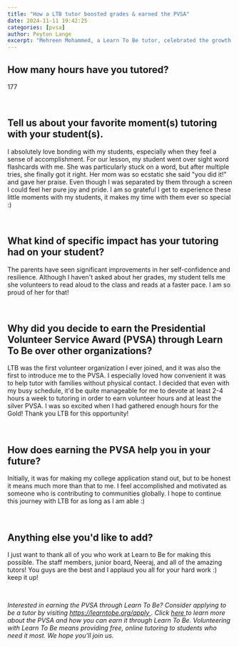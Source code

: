 ```yaml
---
title: "How a LTB tutor boosted grades & earned the PVSA"
date: 2024-11-11 19:42:25
categories: [pvsa]
author: Peyton Lange
excerpt: "Mehreen Mohammed, a Learn To Be tutor, celebrated the growth and achievements of her elementary aged student with a Presidential Volunteer Service Award."
---
```


<h2 id="">
 How many hours have you tutored?
</h2>
<p id="">
 177
</p>
<p id="">
 ‍
</p>
<h2 id="">
 Tell us about your favorite moment(s) tutoring with your student(s).
</h2>
<p id="">
 I absolutely love bonding with my students, especially when they feel a sense of accomplishment. For our lesson, my student went over sight word flashcards with me. She was particularly stuck on a word, but after multiple tries, she finally got it right. Her mom was so ecstatic she said "you did it!" and gave her praise. Even though I was separated by them through a screen I could feel her pure joy and pride. I am so grateful I get to experience these little moments with my students, it makes my time with them ever so special :)
</p>
<p id="">
 ‍
</p>
<h2 id="">
 What kind of specific impact has your tutoring had on your student?
</h2>
<p id="">
 The parents have seen significant improvements in her self-confidence and resilience. Although I haven't asked about her grades, my student tells me she volunteers to read aloud to the class and reads at a faster pace. I am so proud of her for that!
</p>
<p id="">
 ‍
</p>
<h2 id="">
 Why did you decide to earn the Presidential Volunteer Service Award (PVSA) through Learn To Be over other organizations?
</h2>
<p id="">
 LTB was the first volunteer organization I ever joined, and it was also the first to introduce me to the PVSA. I especially loved how convenient it was to help tutor with families without physical contact. I decided that even with my busy schedule, it'd be quite manageable for me to devote at least 2-4 hours a week to tutoring in order to earn volunteer hours and at least the silver PVSA. I was so excited when I had gathered enough hours for the Gold! Thank you LTB for this opportunity!
</p>
<p id="">
 ‍
</p>
<h2 id="">
 How does earning the PVSA help you in your future?
</h2>
<p id="">
 Initially, it was for making my college application stand out, but to be honest it means much more than that to me. I feel accomplished and motivated as someone who is contributing to communities globally. I hope to continue this journey with LTB for as long as I am able :)
</p>
<p id="">
 ‍
</p>
<h2 id="">
 Anything else you'd like to add?
</h2>
<p id="">
 I just want to thank all of you who work at Learn to Be for making this possible. The staff members, junior board, Neeraj, and all of the amazing tutors! You guys are the best and I applaud you all for your hard work :) keep it up!
</p>
<p id="">
 ‍
</p>
<p id="">
 <em id="">
  Interested in earning the PVSA through Learn To Be? Consider applying to be a tutor by visiting
 </em>
 <a href="https://www.learntobe.org/apply">
  <em id="">
   https://learntobe.org/apply
  </em>
 </a>
 <em id="">
  . Click
 </em>
 <a href="https://www.learntobe.org/blog/what-is-the-presidential-volunteer-service-award-and-how-can-you-get-involved" id="">
  <em id="">
   here
  </em>
 </a>
 <em id="">
  to learn more about the PVSA and how you can earn it through Learn To Be. Volunteering with Learn To Be means providing free, online tutoring to students who need it most. We hope you'll join us.
 </em>
</p>
<p id="">
 ‍
</p>
<p id="">
 ‍
</p>
